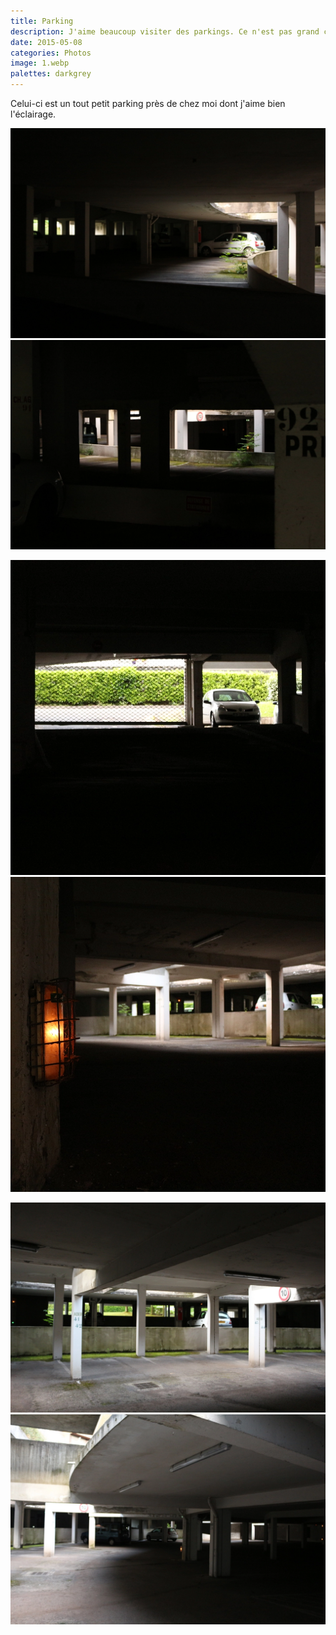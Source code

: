 ```yaml
---
title: Parking
description: J'aime beaucoup visiter des parkings. Ce n'est pas grand chose, mais ils ont souvent une ambiance saisissante.
date: 2015-05-08
categories: Photos
image: 1.webp
palettes: darkgrey
---
```


Celui-ci est un tout petit parking près de chez moi dont j'aime bien l'éclairage.

![](1.webp) ![](2.webp)

![](3.webp) ![](4.webp)

![](5.webp) ![](6.webp)

